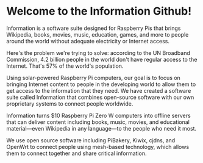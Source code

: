 # Welcome to the Information Github!
Information is a software suite designed for Raspberry Pis that brings Wikipedia, books, movies, music, education, games, and more to people around the world without adequate electricity or Internet access.

Here's the problem we're trying to solve: according to the UN Broadband Commission, 4.2 billion people in the world don't have regular access to the Internet. That's 57% of the world's population. 

Using solar-powered Raspberry Pi computers, our goal is to focus on bringing Internet content to people in the developing world to allow them to get access to the information that they need. We have created a software suite called Information that combines open-source software with our own proprietary systems to connect people worldwide.

Information turns $10 Raspberry Pi Zero W computers into offline servers that can deliver content including books, music, movies, and educational material—even Wikipedia in any language—to the people who need it most.

We use open source software including PiBakery, Kiwix, cjdns, and OpenWrt to connect people using mesh-based technology, which allows them to connect together and share critical information.
